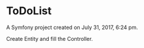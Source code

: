 ToDoList
========

A Symfony project created on July 31, 2017, 6:24 pm.

Create Entity and fill the Controller.

